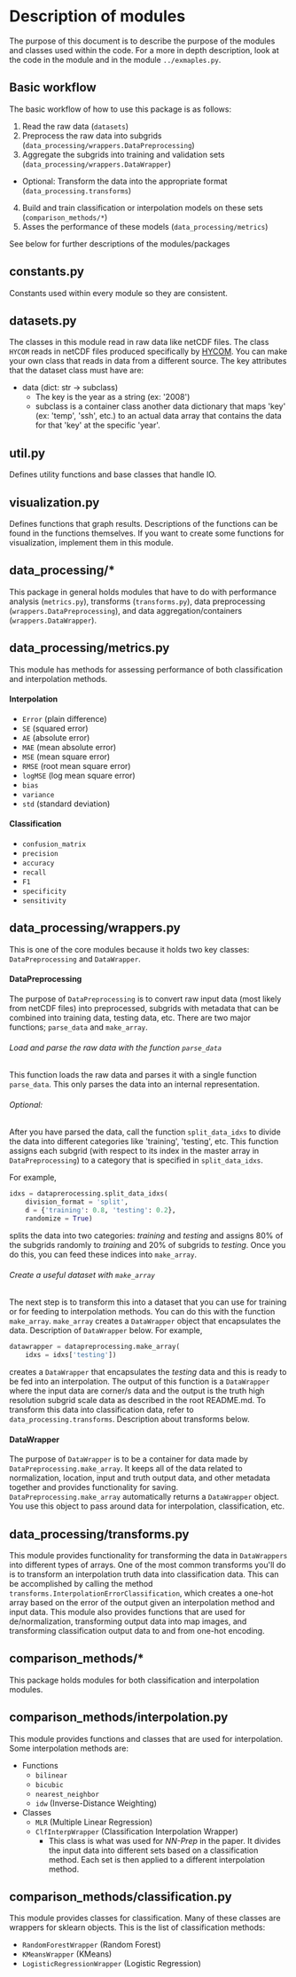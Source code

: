 # Description of modules

The purpose of this document is to describe the purpose of the modules and classes used within the code. For a more in depth description, look at the code in the module and in the module `../exmaples.py`.

## Basic workflow
The basic workflow of how to use this package is as follows:  
1. Read the raw data (`datasets`)
2. Preprocess the raw data into subgrids (`data_processing/wrappers.DataPreprocessing`)
3. Aggregate the subgrids into training and validation sets (`data_processing/wrappers.DataWrapper`)
  * Optional: Transform the data into the appropriate format (`data_processing.transforms`)
4. Build and train classification or interpolation models on these sets (`comparison_methods/*`)
5. Asses the performance of these models (`data_processing/metrics`)

See below for further descriptions of the modules/packages

## constants.py
Constants used within every module so they are consistent.

## datasets.py
The classes in this module read in raw data like netCDF files. The class `HYCOM` reads in netCDF files produced specifically by [HYCOM](https://www.hycom.org). You can make your own class that reads in data from a different source. The key attributes that the dataset class must have are:  
* data (dict: str -> subclass)  
  * The key is the year as a string (ex: '2008')
  * subclass is a container class another data dictionary that maps 'key' (ex: 'temp', 'ssh', etc.) to an actual data array that contains the data for that 'key' at the specific 'year'.

## util.py
Defines utility functions and base classes that handle IO.

## visualization.py
Defines functions that graph results. Descriptions of the functions can be found in the functions themselves. If you want to create some functions for visualization, implement them in this module.

## data_processing/*
This package in general holds modules that have to do with performance analysis (`metrics.py`), transforms (`transforms.py`), data preprocessing (`wrappers.DataPreprocessing`), and data aggregation/containers (`wrappers.DataWrapper`).

## data_processing/metrics.py

This module has methods for assessing performance of both classification and interpolation methods.

#### Interpolation
* `Error` (plain difference)
* `SE` (squared error)
* `AE` (absolute error)
* `MAE` (mean absolute error)
* `MSE` (mean square error)
* `RMSE` (root mean square error)
* `logMSE` (log mean square error)
* `bias`
* `variance`
* `std` (standard deviation)

#### Classification
* `confusion_matrix`
* `precision`
* `accuracy`
* `recall`
* `F1`
* `specificity`
* `sensitivity`

## data_processing/wrappers.py

This is one of the core modules because it holds two key classes: `DataPreprocessing` and `DataWrapper`.

#### DataPreprocessing

The purpose of `DataPreprocessing` is to convert raw input data (most likely from netCDF files) into preprocessed, subgrids with metadata that can be combined into training data, testing data, etc. There are two major functions; `parse_data` and `make_array`.

###### Load and parse the raw data with the function `parse_data`  
This function loads the raw data and parses it with a single function `parse_data`. This only parses the data into an internal representation.

###### Optional:
After you have parsed the data, call the function `split_data_idxs` to divide the data into different categories like 'training', 'testing', etc. This function assigns each subgrid (with respect to its index in the master array in `DataPreprocessing`) to a category that is specified in `split_data_idxs`.   

For example,  
```python
idxs = dataprerocessing.split_data_idxs(
    division_format = 'split',
    d = {'training': 0.8, 'testing': 0.2},
    randomize = True)  
```  
splits the data into two categories: _training_ and _testing_ and assigns 80% of the subgrids randomly to _training_ and 20% of subgrids to _testing_. Once you do this, you can feed these indices into `make_array`.

###### Create a useful dataset with `make_array`
The next step is to transform this into a dataset that you can use for training or for feeding to interpolation methods. You can do this with the function `make_array`. `make_array` creates a `DataWrapper` object that encapsulates the data. Description of `DataWrapper` below. For example,

```python
datawrapper = datapreprocessing.make_array(
    idxs = idxs['testing'])
```

creates a `DataWrapper` that encapsulates the _testing_ data and this is ready to be fed into an interpolation. The output of this function is a `DataWrapper` where the input data are corner/s data and the output is the truth high resolution subgrid scale data as described in the root README.md. To transform this data into classification data, refer to `data_processing.transforms`. Description about transforms below.

#### DataWrapper

The purpose of `DataWrapper` is to be a container for data made by `DataPreprocessing.make_array`. It keeps all of the data related to normalization, location, input and truth output data, and other metadata together and provides functionality for saving. `DataPreprocessing.make_array` automatically returns a `DataWrapper` object. You use this object to pass around data for interpolation, classification, etc.

## data_processing/transforms.py

This module provides functionality for transforming the data in `DataWrappers` into different types of arrays. One of the most common transforms you'll do is to transform an interpolation truth data into classification data. This can be accomplished by calling the method `transforms.InterpolationErrorClassification`, which creates a one-hot array based on the error of the output given an interpolation method and input data. This module also provides functions that are used for de/normalization, transforming output data into map images, and transforming classification output data to and from one-hot encoding.

## comparison_methods/*

This package holds modules for both classification and interpolation modules.

## comparison_methods/interpolation.py

This module provides functions and classes that are used for interpolation. Some interpolation methods are:

* Functions
  * `bilinear`
  * `bicubic`
  * `nearest_neighbor`
  * `idw`  (Inverse-Distance Weighting)
* Classes
  * `MLR` (Multiple Linear Regression)
  * `ClfInterpWrapper` (Classification Interpolation Wrapper)
    * This class is what was used for _NN-Prep_ in the paper. It divides the input data into different sets based on a classification method. Each set is then applied to a different interpolation method.

## comparison_methods/classification.py

This module provides classes for classification. Many of these classes are wrappers for sklearn objects. This is the list of classification methods:

* `RandomForestWrapper` (Random Forest)
* `KMeansWrapper` (KMeans)
* `LogisticRegressionWrapper` (Logistic Regression)
